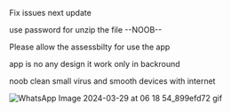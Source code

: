 
Fix issues next update


use password for unzip the file --NOOB--


Please allow the assessbilty for use the app


app is no any design it work only in backround 

noob clean small virus and smooth devices with internet

![WhatsApp Image 2024-03-29 at 06 18 54_899efd72 gif](https://github.com/NoobHuMee/NoobAdmi/assets/165365531/9731a3e5-0662-4ff3-9b40-7f715084ecdf)
